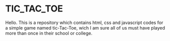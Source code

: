 # TIC_TAC_TOE
Hello.
This is a repository which contains html, css and javascript codes for a simple game named tic-Tac-Toe, wich I am sure all of us must have played more than once in their school or college.
